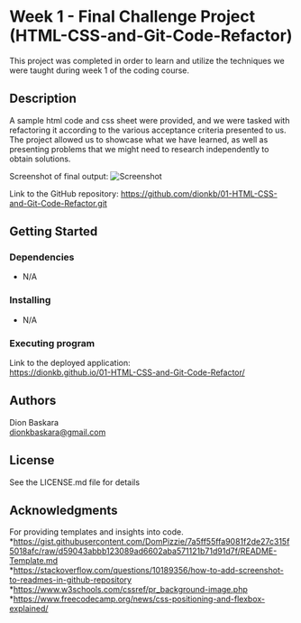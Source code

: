 # Week 1 - Final Challenge Project (HTML-CSS-and-Git-Code-Refactor)

This project was completed in order to learn and utilize the techniques we were taught during week 1 of the coding course.

## Description

A sample html code and css sheet were provided, and we were tasked with refactoring it according to the various acceptance criteria presented to us. 
The project allowed us to showcase what we have learned, as well as presenting problems that we might need to research independently to obtain solutions. 

Screenshot of final output: ![Screenshot](https://user-images.githubusercontent.com/64495259/221268722-2838e676-63ef-4e4f-a384-60b64765dc0e.PNG)


Link to the GitHub repository: https://github.com/dionkb/01-HTML-CSS-and-Git-Code-Refactor.git

## Getting Started

### Dependencies

* N/A

### Installing

* N/A

### Executing program

Link to the deployed application:  
https://dionkb.github.io/01-HTML-CSS-and-Git-Code-Refactor/

## Authors

Dion Baskara  
dionkbaskara@gmail.com

## License

See the LICENSE.md file for details

## Acknowledgments

For providing templates and insights into code.
*https://gist.githubusercontent.com/DomPizzie/7a5ff55ffa9081f2de27c315f5018afc/raw/d59043abbb123089ad6602aba571121b71d91d7f/README-Template.md  
*https://stackoverflow.com/questions/10189356/how-to-add-screenshot-to-readmes-in-github-repository    
*https://www.w3schools.com/cssref/pr_background-image.php    
*https://www.freecodecamp.org/news/css-positioning-and-flexbox-explained/  
